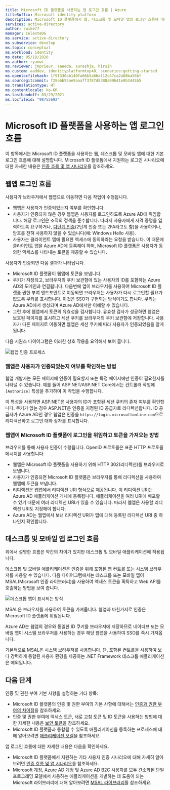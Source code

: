 ```yaml
---
title: Microsoft ID 플랫폼을 사용하는 앱 로그인 흐름 | Azure
titleSuffix: Microsoft identity platform
description: Microsoft ID 플랫폼에서 웹, 데스크톱 및 모바일 앱의 로그인 흐름에 대해 알아봅니다.
services: active-directory
author: rwike77
manager: CelesteDG
ms.service: active-directory
ms.subservice: develop
ms.topic: conceptual
ms.workload: identity
ms.date: 05/18/2020
ms.author: ryanwi
ms.reviewer: jmprieur, saeeda, sureshja, hirsin
ms.custom: aaddev, identityplatformtop40, scenarios:getting-started
ms.openlocfilehash: 1f9f330ab140fa66b5a66a112c47ca2a68ba56bf
ms.sourcegitcommit: f28ebb95ae9aaaff3f87d8388a09b41e0b3445b5
ms.translationtype: HT
ms.contentlocale: ko-KR
ms.lasthandoff: 03/29/2021
ms.locfileid: "98755692"
---
```

# <a name="app-sign-in-flow-with-the-microsoft-identity-platform"></a>Microsoft ID 플랫폼을 사용하는 앱 로그인 흐름

이 항목에서는 Microsoft ID 플랫폼을 사용하는 웹, 데스크톱 및 모바일 앱에 대한 기본 로그인 흐름에 대해 설명합니다. Microsoft ID 플랫폼에서 지원하는 로그인 시나리오에 대한 자세한 내용은 [인증 흐름 및 앱 시나리오](authentication-flows-app-scenarios.md)를 참조하세요.

## <a name="web-app-sign-in-flow"></a>웹앱 로그인 흐름

사용자가 브라우저에서 웹앱으로 이동하면 다음 작업이 수행됩니다.

* 웹앱은 사용자가 인증되었는지 여부를 확인합니다.
* 사용자가 인증되지 않은 경우 웹앱은 사용자를 로그인하도록 Azure AD에 위임합니다. 해당 로그인은 조직의 정책을 준수합니다. 따라서 사용자에게 자격 증명을 입력하도록 요구하거나, [다단계 인증](../authentication/concept-mfa-howitworks.md)(2단계 인증 또는 2FA라고도 함)을 사용하거나, 암호를 전혀 사용하지 않을 수 있습니다(예: Windows Hello 사용).
* 사용자는 클라이언트 앱에 필요한 액세스에 동의하라는 요청을 받습니다. 이 때문에 클라이언트 앱을 Azure AD에 등록해야 하며, Microsoft ID 플랫폼은 사용자가 동의한 액세스를 나타내는 토큰을 제공할 수 있습니다.

사용자가 인증되면 다음 결과가 나타납니다.

* Microsoft ID 플랫폼이 웹앱에 토큰을 보냅니다.
* 쿠키가 저장되고, 브라우저의 쿠키 보관함에 있는 사용자의 ID를 포함하는 Azure AD의 도메인과 연결됩니다. 다음번에 앱이 브라우저를 사용하여 Microsoft ID 플랫폼 권한 부여 엔드포인트로 이동되면 브라우저는 사용자가 다시 로그인할 필요가 없도록 쿠키를 표시합니다. 이것은 SSO가 구현되는 방식이기도 합니다. 쿠키는 Azure AD에서 생성되며 Azure AD에서만 이해할 수 있습니다.
* 그런 후에 웹앱에서 토큰의 유효성을 검사합니다. 유효성 검사가 성공하면 웹앱은 보호된 페이지를 표시하고 세션 쿠키를 브라우저의 쿠키 보관함에 저장합니다. 사용자가 다른 페이지로 이동하면 웹앱은 세션 쿠키에 따라 사용자가 인증되었음을 알게 됩니다.

다음 시퀀스 다이어그램은 이러한 상호 작용을 요약해서 보여 줍니다.

![웹앱 인증 프로세스](media/authentication-scenarios/web-app-how-it-appears-to-be.png)

### <a name="how-a-web-app-determines-if-the-user-is-authenticated"></a>웹앱은 사용자가 인증되었는지 여부를 확인하는 방법

웹앱 개발자는 모든 페이지에 인증이 필요할지 또는 특정 페이지에만 인증이 필요한지를 나타낼 수 있습니다. 예를 들어 ASP.NET/ASP.NET Core에서는 컨트롤러 작업에 `[Authorize]` 특성을 추가하여 이 작업을 수행합니다.

이 특성을 사용하면 ASP.NET은 사용자의 ID가 포함된 세션 쿠키의 존재 여부를 확인합니다. 쿠키가 없는 경우 ASP.NET은 인증을 지정된 ID 공급자로 리디렉션합니다. ID 공급자가 Azure AD인 경우 웹앱은 인증을 `https://login.microsoftonline.com`으로 리디렉션하고 로그인 대화 상자를 표시합니다.

### <a name="how-a-web-app-delegates-sign-in-to-the-microsoft-identity-platform-and-obtains-a-token"></a>웹앱이 Microsoft ID 플랫폼에 로그인을 위임하고 토큰을 가져오는 방법

브라우저를 통해 사용자 인증이 수행됩니다. OpenID 프로토콜은 표준 HTTP 프로토콜 메시지를 사용합니다.

* 웹앱은 Microsoft ID 플랫폼을 사용하기 위해 HTTP 302(리디렉션)를 브라우저로 보냅니다.
* 사용자가 인증되면 Microsoft ID 플랫폼은 브라우저를 통해 리디렉션을 사용하여 웹앱에 토큰을 보냅니다.
* 리디렉션은 웹앱에서 리디렉션 URI 형식으로 제공됩니다. 이 리디렉션 URI는 Azure AD 애플리케이션 개체에 등록됩니다. 애플리케이션을 여러 URI에 배포할 수 있기 때문에 여러 리디렉션 URI가 있을 수 있습니다. 따라서 웹앱은 사용할 리디렉션 URI도 지정해야 합니다.
* Azure AD는 웹앱에서 보낸 리디렉션 URI가 앱에 대해 등록된 리디렉션 URI 중 하나인지 확인합니다.

## <a name="desktop-and-mobile-app-sign-in-flow"></a>데스크톱 및 모바일 앱 로그인 흐름

위에서 설명한 흐름은 약간의 차이가 있지만 데스크톱 및 모바일 애플리케이션에 적용됩니다.

데스크톱 및 모바일 애플리케이션은 인증을 위해 포함된 웹 컨트롤 또는 시스템 브라우저를 사용할 수 있습니다. 다음 다이어그램에서는 데스크톱 또는 모바일 앱이 MSAL(Microsoft 인증 라이브러리)을 사용하여 액세스 토큰을 획득하고 Web API를 호출하는 방법을 보여 줍니다.

![데스크톱 앱이 표시되는 방식](media/authentication-scenarios/desktop-app-how-it-appears-to-be.png)

MSAL은 브라우저를 사용하여 토큰을 가져옵니다. 웹앱과 마찬가지로 인증은 Microsoft ID 플랫폼에 위임됩니다.

Azure AD는 웹앱의 경우와 동일한 ID 쿠키를 브라우저에 저장하므로 네이티브 또는 모바일 앱이 시스템 브라우저를 사용하는 경우 해당 웹앱을 사용하여 SSO를 즉시 가져옵니다.

기본적으로 MSAL은 시스템 브라우저를 사용합니다. 단, 포함된 컨트롤을 사용하여 보다 강력하게 통합된 사용자 환경을 제공하는 .NET Framework 데스크톱 애플리케이션은 예외입니다.

## <a name="next-steps"></a>다음 단계

인증 및 권한 부여 기본 사항을 설명하는 기타 항목:

* Microsoft ID 플랫폼의 인증 및 권한 부여의 기본 사항에 대해서는 [인증과 권한 부여의 차이점](authentication-vs-authorization.md)을 참조하세요.
* 인증 및 권한 부여에 액세스 토큰, 새로 고침 토큰 및 ID 토큰을 사용하는 방법에 대한 자세한 내용은 [보안 토큰](security-tokens.md)을 참조하세요.
* Microsoft ID 플랫폼과 통합될 수 있도록 애플리케이션을 등록하는 프로세스에 대해 알아보려면 [애플리케이션 모델](application-model.md)을 참조하세요.

앱 로그인 흐름에 대한 자세한 내용은 다음을 확인하세요.

* Microsoft ID 플랫폼에서 지원하는 기타 사용자 인증 시나리오에 대해 자세히 알아보려면 [인증 흐름 및 앱 시나리오](authentication-flows-app-scenarios.md)를 참조하세요.
* Microsoft 계정, Azure AD 계정 및 Azure AD B2C 사용자를 모두 간소화된 단일 프로그래밍 모델에서 사용하는 애플리케이션을 개발하는 데 도움이 되는 Microsoft 라이브러리에 대해 알아보려면 [MSAL 라이브러리](msal-overview.md)를 참조하세요.
